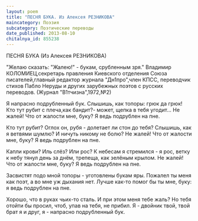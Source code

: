 ```yaml
---
layout: poem
title: "ПЕСНЯ БУКА. Из Алексея РЕЗНИКОВА"
maincategory: Поэзия
subcategory: Поэтические переводы
date_published: 2013-08-10
chitalnya_id: 855238
---
```




ПЕСНЯ БУКА
(Из Алексея РЕЗНИКОВА)

"Желаю сказать: "Жалею!" -
букам, срубленным зря."
Владимир КОЛОМИЕЦ,секретарь 
правления Киевского отделения 
Союза писателей,главный редактор 
журнала "Дн1про",член КПСС, переводчик 
стихов Пабло Неруды и других зарубежных 
поэтов с русских переводов.
(Журнал "В1тчизна",1972,№2)

Я напрасно подрубленный бук.
Слышишь, как топоры: грюк да грюк!
Кто тут рубит с плеча,как бандит?-
может, щепка в тебя угодит...
Не жалей! Что от жалости мне,
буку? Я ведь подрублен на пне.

Кто тут рубит? Оглох он, рубя -
долетает ли стон до тебя?
Слышишь, как я ветвями шумлю?
И ничуть никому не болю?
Не жалей! Что от жалости мне,
буку? Я ведь подрублен на пне.

Капли крови? Иль слёз? Или рос?
К небесам я стремился - я рос,
ветку к небу тянул день за днём,
трепеща, как зелёным крылом.
Не жалей! Что от жалости мне,
буку? Я ведь подрублен на пне.

Засвистят подо мной топоры -
уготовлены букам яры.
Пожалел ты меня как поэт,
а во мне уж дыхания нет.
Лучше как-то помог бы ты мне,
буку: я ведь подрублен на пне.

Хорошо, что в руках чьих-то сталь.
И при этом меня тебе жаль?
Но тебя отойти бы просил,
чтоб, упав на тебя, не прибил.
Я - двойник твой, твой брат я и друг,
я - напрасно подрубленный бук.







